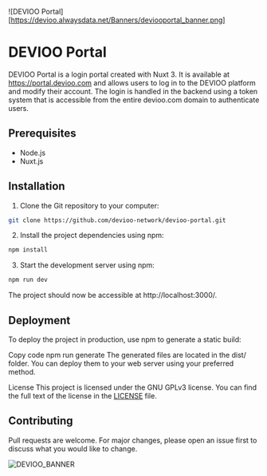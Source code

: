 ![DEVIOO Portal][https://devioo.alwaysdata.net/Banners/deviooportal_banner.png]

# DEVIOO Portal

DEVIOO Portal is a login portal created with Nuxt 3. It is available at <https://portal.devioo.com> and allows users to log in to the DEVIOO platform and modify their account. The login is handled in the backend using a token system that is accessible from the entire devioo.com domain to authenticate users.

## Prerequisites

- Node.js
- Nuxt.js

## Installation

1. Clone the Git repository to your computer:

```bash
git clone https://github.com/devioo-network/devioo-portal.git
```

2. Install the project dependencies using npm:
```bash
npm install
```
3. Start the development server using npm:
```bash
npm run dev
```
The project should now be accessible at http://localhost:3000/.

## Deployment
To deploy the project in production, use npm to generate a static build:

Copy code
npm run generate
The generated files are located in the dist/ folder. You can deploy them to your web server using your preferred method.

License
This project is licensed under the GNU GPLv3 license. You can find the full text of the license in the [LICENSE](https://github.com/devioo-network/devioo-portal/blob/main/LICENSE) file.

## Contributing
Pull requests are welcome. For major changes, please open an issue first to discuss what you would like to change.

![DEVIOO_BANNER](https://devioo.alwaysdata.net/Others/DEVIOO_BANNER.png)
